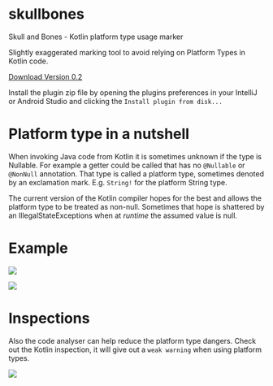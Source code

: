 # skullbones
Skull and Bones - Kotlin platform type usage marker

Slightly exaggerated marking tool to avoid relying on Platform Types in Kotlin code.

[Download Version 0.2](https://github.com/rcgroot/skullbones/releases/download/v0.2/SkullsBones.zip)

Install the plugin zip file by opening the plugins preferences in your IntelliJ or Android Studio and clicking the `Install plugin from disk...`

# Platform type in a nutshell

When invoking Java code from Kotlin it is sometimes unknown if the type is Nullable.
For example a getter could be called that has no `@Nullable` or `@NonNull` annotation. That type is
called a platform type, sometimes denoted by an exclamation mark. E.g. `String!` for the platform String type.

The current version of the Kotlin compiler hopes for the best and allows the platform type to be treated as non-null.
Sometimes that hope is shattered by an IllegalStateExceptions when at *runtime* the assumed value is null.

# Example

![](./images/example_dark.png)

![](./images/example_light.png)

# Inspections

Also the code analyser can help reduce the platform type dangers. Check out the Kotlin inspection, it will give out a `weak warning` when using platform types.

![](./images/inspections.png)
